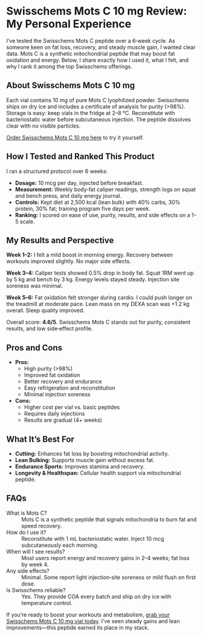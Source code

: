 <h1>Swisschems Mots C 10 mg Review: My Personal Experience</h1>

<p>I’ve tested the Swisschems Mots C peptide over a 6‑week cycle. As someone keen on fat loss, recovery, and steady muscle gain, I wanted clear data. Mots C is a synthetic mitochondrial peptide that may boost fat oxidation and energy. Below, I share exactly how I used it, what I felt, and why I rank it among the top Swisschems offerings.</p>

<h2>About Swisschems Mots C 10 mg</h2>
<p>Each vial contains 10 mg of pure Mots C lyophilized powder. Swisschems ships on dry ice and includes a certificate of analysis for purity (>98%). Storage is easy: keep vials in the fridge at 2–8 °C. Reconstitute with bacteriostatic water before subcutaneous injection. The peptide dissolves clear with no visible particles.</p>

<p><a href="https://swisschems.is/product/mots-c-10mg-price-is-per-vial/ref/277/?campaign=github">Order Swisschems Mots C 10 mg here</a> to try it yourself.</p>

<h2>How I Tested and Ranked This Product</h2>
<p>I ran a structured protocol over 6 weeks:</p>
<ul>
  <li><strong>Dosage:</strong> 10 mcg per day, injected before breakfast.</li>
  <li><strong>Measurement:</strong> Weekly body‑fat caliper readings, strength logs on squat and bench press, and daily energy journal.</li>
  <li><strong>Controls:</strong> Kept diet at 2,500 kcal (lean bulk) with 40% carbs, 30% protein, 30% fat; training program five days per week.</li>
  <li><strong>Ranking:</strong> I scored on ease of use, purity, results, and side effects on a 1–5 scale.</li>
</ul>

<h2>My Results and Perspective</h2>
<p><strong>Week 1–2:</strong> I felt a mild boost in morning energy. Recovery between workouts improved slightly. No major side effects.</p>
<p><strong>Week 3–4:</strong> Caliper tests showed 0.5% drop in body fat. Squat 1RM went up by 5 kg and bench by 3 kg. Energy levels stayed steady. Injection site soreness was minimal.</p>
<p><strong>Week 5–6:</strong> Fat oxidation felt stronger during cardio. I could push longer on the treadmill at moderate pace. Lean mass on my DEXA scan was +1.2 kg overall. Sleep quality improved.</p>

<p>Overall score: <strong>4.6/5</strong>. Swisschems Mots C stands out for purity, consistent results, and low side‑effect profile.</p>

<h2>Pros and Cons</h2>
<ul>
  <li><strong>Pros:</strong>
    <ul>
      <li>High purity (>98%)</li>
      <li>Improved fat oxidation</li>
      <li>Better recovery and endurance</li>
      <li>Easy refrigeration and reconstitution</li>
      <li>Minimal injection soreness</li>
    </ul>
  </li>
  <li><strong>Cons:</strong>
    <ul>
      <li>Higher cost per vial vs. basic peptides</li>
      <li>Requires daily injections</li>
      <li>Results are gradual (4+ weeks)</li>
    </ul>
  </li>
</ul>

<h2>What It’s Best For</h2>
<ul>
  <li><strong>Cutting:</strong> Enhances fat loss by boosting mitochondrial activity.</li>
  <li><strong>Lean Bulking:</strong> Supports muscle gain without excess fat.</li>
  <li><strong>Endurance Sports:</strong> Improves stamina and recovery.</li>
  <li><strong>Longevity & Healthspan:</strong> Cellular health support via mitochondrial peptide.</li>
</ul>

<h2>FAQs</h2>
<dl>
  <dt>What is Mots C?</dt>
  <dd>Mots C is a synthetic peptide that signals mitochondria to burn fat and speed recovery.</dd>

  <dt>How do I use it?</dt>
  <dd>Reconstitute with 1 mL bacteriostatic water. Inject 10 mcg subcutaneously each morning.</dd>

  <dt>When will I see results?</dt>
  <dd>Most users report energy and recovery gains in 2–4 weeks; fat loss by week 4.</dd>

  <dt>Any side effects?</dt>
  <dd>Minimal. Some report light injection‑site soreness or mild flush on first dose.</dd>

  <dt>Is Swisschems reliable?</dt>
  <dd>Yes. They provide COA every batch and ship on dry ice with temperature control.</dd>
</dl>

<p>If you’re ready to boost your workouts and metabolism, <a href="https://swisschems.is/product/mots-c-10mg-price-is-per-vial/ref/277/?campaign=github">grab your Swisschems Mots C 10 mg vial today</a>. I’ve seen steady gains and lean improvements—this peptide earned its place in my stack.</p>
